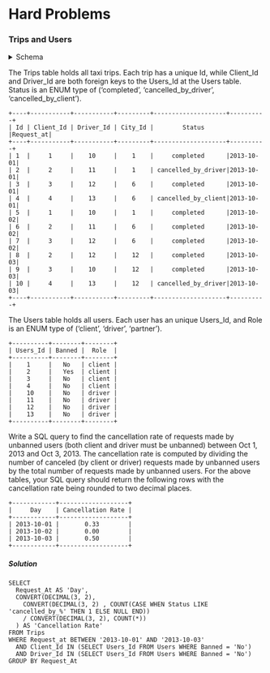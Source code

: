 # Hard Problems

### Trips and Users

<details>
  <summary>Schema</summary>
	`
  Create table Trips (Id int, Client_Id int, Driver_Id int, City_Id int, Status varchar(50) NOT NULL CHECK(Status IN ('completed', 'cancelled_by_driver', 'cancelled_by_client')), Request_at varchar(50))
  Create table Users (Users_Id int, Banned varchar(50), Role varchar(50) NOT NULL CHECK(Role IN ('client', 'driver', 'partner')))
  insert into Trips (Id, Client_Id, Driver_Id, City_Id, Status, Request_at) values ('1', '1', '10', '1', 'completed', '2013-10-01')
  insert into Trips (Id, Client_Id, Driver_Id, City_Id, Status, Request_at) values ('2', '2', '11', '1', 'cancelled_by_driver', '2013-10-01')
  insert into Trips (Id, Client_Id, Driver_Id, City_Id, Status, Request_at) values ('3', '3', '12', '6', 'completed', '2013-10-01')
  insert into Trips (Id, Client_Id, Driver_Id, City_Id, Status, Request_at) values ('4', '4', '13', '6', 'cancelled_by_client', '2013-10-01')
  insert into Trips (Id, Client_Id, Driver_Id, City_Id, Status, Request_at) values ('5', '1', '10', '1', 'completed', '2013-10-02')
  insert into Trips (Id, Client_Id, Driver_Id, City_Id, Status, Request_at) values ('6', '2', '11', '6', 'completed', '2013-10-02')
  insert into Trips (Id, Client_Id, Driver_Id, City_Id, Status, Request_at) values ('7', '3', '12', '6', 'completed', '2013-10-02')
  insert into Trips (Id, Client_Id, Driver_Id, City_Id, Status, Request_at) values ('8', '2', '12', '12', 'completed', '2013-10-03')
  insert into Trips (Id, Client_Id, Driver_Id, City_Id, Status, Request_at) values ('9', '3', '10', '12', 'completed', '2013-10-03')
  insert into Trips (Id, Client_Id, Driver_Id, City_Id, Status, Request_at) values ('10', '4', '13', '12', 'cancelled_by_driver', '2013-10-03')
  insert into Users (Users_Id, Banned, Role) values ('1', 'No', 'client')
  insert into Users (Users_Id, Banned, Role) values ('2', 'Yes', 'client')
  insert into Users (Users_Id, Banned, Role) values ('3', 'No', 'client')
  insert into Users (Users_Id, Banned, Role) values ('4', 'No', 'client')
  insert into Users (Users_Id, Banned, Role) values ('10', 'No', 'driver')
  insert into Users (Users_Id, Banned, Role) values ('11', 'No', 'driver')
  insert into Users (Users_Id, Banned, Role) values ('12', 'No', 'driver')
  insert into Users (Users_Id, Banned, Role) values ('13', 'No', 'driver')
	`
</details>

The Trips table holds all taxi trips.
Each trip has a unique Id,
while Client_Id and Driver_Id are both foreign keys to the Users_Id at the Users table.
Status is an ENUM type of (‘completed’, ‘cancelled_by_driver’, ‘cancelled_by_client’).
```
+----+-----------+-----------+---------+--------------------+----------+
| Id | Client_Id | Driver_Id | City_Id |        Status      |Request_at|
+----+-----------+-----------+---------+--------------------+----------+
| 1  |     1     |    10     |    1    |     completed      |2013-10-01|
| 2  |     2     |    11     |    1    | cancelled_by_driver|2013-10-01|
| 3  |     3     |    12     |    6    |     completed      |2013-10-01|
| 4  |     4     |    13     |    6    | cancelled_by_client|2013-10-01|
| 5  |     1     |    10     |    1    |     completed      |2013-10-02|
| 6  |     2     |    11     |    6    |     completed      |2013-10-02|
| 7  |     3     |    12     |    6    |     completed      |2013-10-02|
| 8  |     2     |    12     |    12   |     completed      |2013-10-03|
| 9  |     3     |    10     |    12   |     completed      |2013-10-03| 
| 10 |     4     |    13     |    12   | cancelled_by_driver|2013-10-03|
+----+-----------+-----------+---------+--------------------+----------+
```
The Users table holds all users.
Each user has an unique Users_Id, and Role is an ENUM type of (‘client’, ‘driver’, ‘partner’).
```
+----------+--------+--------+
| Users_Id | Banned |  Role  |
+----------+--------+--------+
|    1     |   No   | client |
|    2     |   Yes  | client |
|    3     |   No   | client |
|    4     |   No   | client |
|    10    |   No   | driver |
|    11    |   No   | driver |
|    12    |   No   | driver |
|    13    |   No   | driver |
+----------+--------+--------+
```
Write a SQL query to find the cancellation rate of requests made by unbanned users
(both client and driver must be unbanned) between Oct 1, 2013 and Oct 3, 2013.
The cancellation rate is computed by dividing the number of canceled (by client or driver)
requests made by unbanned users by the total number of requests made by unbanned users.
For the above tables,
your SQL query should return the following rows with the cancellation rate being rounded to two decimal places.
```
+------------+-------------------+
|     Day    | Cancellation Rate |
+------------+-------------------+
| 2013-10-01 |       0.33        |
| 2013-10-02 |       0.00        |
| 2013-10-03 |       0.50        |
+------------+-------------------+
```
##### Solution
```
SELECT
  Request_At AS 'Day',
  CONVERT(DECIMAL(3, 2),
    CONVERT(DECIMAL(3, 2) , COUNT(CASE WHEN Status LIKE 'cancelled_by_%' THEN 1 ELSE NULL END))
	/ CONVERT(DECIMAL(3, 2), COUNT(*))
  ) AS 'Cancellation Rate'
FROM Trips
WHERE Request_at BETWEEN '2013-10-01' AND '2013-10-03'
  AND Client_Id IN (SELECT Users_Id FROM Users WHERE Banned = 'No')
  AND Driver_Id IN (SELECT Users_Id FROM Users WHERE Banned = 'No')
GROUP BY Request_At
```
